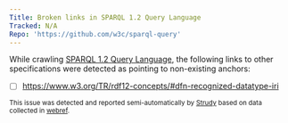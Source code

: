 ```yaml
---
Title: Broken links in SPARQL 1.2 Query Language
Tracked: N/A
Repo: 'https://github.com/w3c/sparql-query'
---
```


While crawling [SPARQL 1.2 Query Language](https://w3c.github.io/sparql-query/spec/), the following links to other specifications were detected as pointing to non-existing anchors:
* [ ] https://www.w3.org/TR/rdf12-concepts/#dfn-recognized-datatype-iri

<sub>This issue was detected and reported semi-automatically by [Strudy](https://github.com/w3c/strudy/) based on data collected in [webref](https://github.com/w3c/webref/).</sub>
